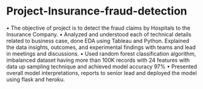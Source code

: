 # Project-Insurance-fraud-detection
• The objective of project is to detect the fraud claims by Hospitals to the Insurance Company.
• Analyzed and understood each of technical details related to business case, done EDA using Tableau and Python. Explained the data insights, outcomes, and experimental findings with teams and lead in meetings and discussions.
• Used random forest classification algorithm, imbalanced dataset having more than 100K records with 24 features with data up sampling technique and achieved model accuracy 97%
• Presented overall model interpretations, reports to senior lead and deployed the model using flask and heroku.
